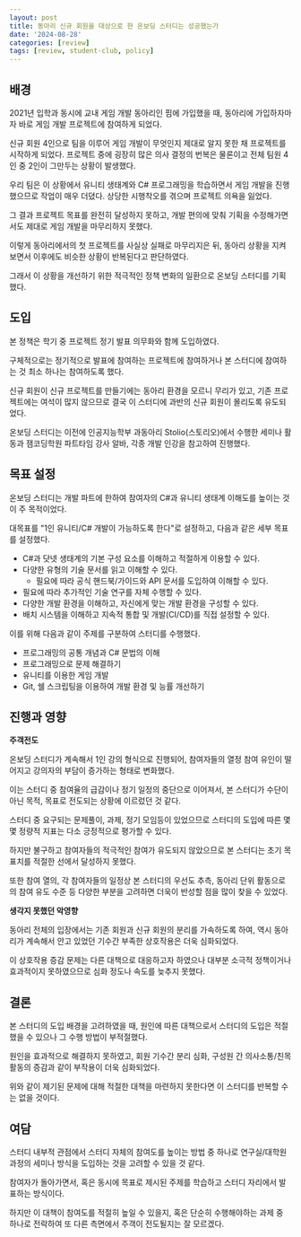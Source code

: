 ```yaml
---
layout: post
title: 동아리 신규 회원을 대상으로 한 온보딩 스터디는 성공했는가
date: '2024-08-28'
categories: [review]
tags: [review, student-club, policy]
---
```


## 배경

2021년 입학과 동시에 교내 게임 개발 동아리인 핌에 가입했을 때, 동아리에 가입하자마자 바로 게임 개발 프로젝트에 참여하게 되었다.  

신규 회원 4인으로 팀을 이루어 게임 개발이 무엇인지 제대로 알지 못한 채 프로젝트를 시작하게 되었다. 프로젝트 중에 굉장히 많은 의사 결정의 번복은 물론이고 전체 팀원 4인 중 2인이 그만두는 상황이 발생했다.  

우리 팀은 이 상황에서 유니티 생태계와 C# 프로그래밍을 학습하면서 게임 개발을 진행했으므로 작업이 매우 더뎠다. 상당한 시행착오를 겪으며 프로젝트 의욕을 잃었다.

그 결과 프로젝트 목표를 완전히 달성하지 못하고, 개발 편의에 맞춰 기획을 수정해가면서도 제대로 게임 개발을 마무리하지 못했다.  

이렇게 동아리에서의 첫 프로젝트를 사실상 실패로 마무리지은 뒤, 동아리 상황을 지켜보면서 이후에도 비슷한 상황이 반복된다고 판단하였다.  

그래서 이 상황을 개선하기 위한 적극적인 정책 변화의 일환으로 온보딩 스터디를 기획했다.

## 도입

본 정책은 학기 중 프로젝트 정기 발표 의무화와 함께 도입하였다.  

구체적으로는 정기적으로 발표에 참여하는 프로젝트에 참여하거나 본 스터디에 참여하는 것 최소 하나는 참여하도록 했다.  

신규 회원이 신규 프로젝트를 만들기에는 동아리 환경을 모르니 무리가 있고, 기존 프로젝트에는 여석이 많지 않으므로 결국 이 스터디에 과반의 신규 회원이 몰리도록 유도되었다.

온보딩 스터디는 이전에 인공지능학부 과동아리 Stolio(스토리오)에서 수행한 세미나 활동과 잼코딩학원 파트타임 강사 알바, 각종 개발 인강을 참고하여 진행했다.

## 목표 설정

온보딩 스터디는 개발 파트에 한하여 참여자의 C#과 유니티 생태계 이해도를 높이는 것이 주 목적이었다.

대목표를 "1인 유니티/C# 개발이 가능하도록 한다"로 설정하고, 다음과 같은 세부 목표를 설정했다.

- C#과 닷넷 생태계의 기본 구성 요소를 이해하고 적절하게 이용할 수 있다.
- 다양한 유형의 기술 문서를 읽고 이해할 수 있다.
  - 필요에 따라 공식 핸드북/가이드와 API 문서를 도입하여 이해할 수 있다.
- 필요에 따라 추가적인 기술 연구를 자체 수행할 수 있다.
- 다양한 개발 환경을 이해하고, 자신에게 맞는 개발 환경을 구성할 수 있다.
- 배치 시스템을 이해하고 지속적 통합 및 개발(CI/CD)를 직접 설정할 수 있다.

이를 위해 다음과 같이 주제를 구분하여 스터디를 수행했다.

- 프로그래밍의 공통 개념과 C# 문법의 이해
- 프로그래밍으로 문제 해결하기
- 유니티를 이용한 게임 개발
- Git, 쉘 스크립팅을 이용하여 개발 환경 및 능률 개선하기

## 진행과 영향

**주객전도**

온보딩 스터디가 계속해서 1인 강의 형식으로 진행되어, 참여자들의 열정 참여 유인이 떨어지고 강의자의 부담이 증가하는 형태로 변화했다.  

이는 스터디 중 참여율의 급감이나 정기 일정의 중단으로 이어져서, 본 스터디가 수단이 아닌 목적, 목표로 전도되는 상황에 이르렀던 것 같다.

스터디 중 요구되는 문제풀이, 과제, 정기 모임등이 있었으므로 스터디의 도입에 따른 몇몇 정량적 지표는 다소 긍정적으로 평가할 수 있다.  

하지만 불구하고 참여자들의 적극적인 참여가 유도되지 않았으므로 본 스터디는 초기 목표치를 적절한 선에서 달성하지 못했다.

또한 참여 열의, 각 참여자들의 일정상 본 스터디의 우선도 추측, 동아리 단위 활동으로의 참여 유도 수준 등 다양한 부분을 고려하면 더욱이 반성할 점을 많이 찾을 수 있었다.

**생각지 못했던 악영향**

동아리 전체의 입장에서는 기존 회원과 신규 회원의 분리를 가속하도록 하여, 역시 동아리가 계속해서 안고 있었던 기수간 부족한 상호작용은 더욱 심화되었다.

이 상호작용 증감 문제는 다른 대책으로 대응하고자 하였으나 대부분 소극적 정책이거나 효과적이지 못하였으므로 심화 정도나 속도를 늦추지 못했다.

## 결론

본 스터디의 도입 배경을 고려하였을 때, 원인에 따른 대책으로서 스터디의 도입은 적절했을 수 있으나 그 수행 방법이 부적절했다.

원인을 효과적으로 해결하지 못하였고, 회원 기수간 분리 심화, 구성원 간 의사소통/친목활동의 증감과 같이 부작용이 더욱 심화되었다.

위와 같이 제기된 문제에 대해 적절한 대책을 마련하지 못한다면 이 스터디를 반복할 수는 없을 것이다.  

## 여담

스터디 내부적 관점에서 스터디 자체의 참여도를 높이는 방법 중 하나로 연구실/대학원 과정의 세미나 방식을 도입하는 것을 고려할 수 있을 것 같다.

참여자가 돌아가면서, 혹은 동시에 목표로 제시된 주제를 학습하고 스터디 자리에서 발표하는 방식이다.

하지만 이 대책이 참여도를 적절히 높일 수 있을지, 혹은 단순히 수행해야하는 과제 중 하나로 전락하여 또 다른 측면에서 주객이 전도될지는 잘 모르겠다.
